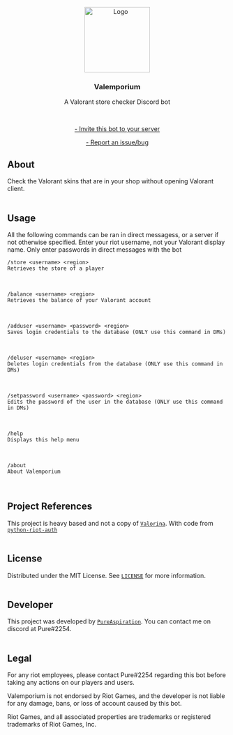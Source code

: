 <p align="center">
  <a href="https://discord.com/api/oauth2/authorize?client_id=1041230132905521233&permissions=191488&scope=bot%20applications.commands" target="_blank">
    <img src="https://i.imgur.com/AzYNlkJ.png" alt="Logo" width="150">
  </a>
  <br>
  <h3 align="center">Valemporium</h3>
  <p align="center">A Valorant store checker Discord bot</p>
  <br>
  <a href="https://discord.com/api/oauth2/authorize?client_id=1041230132905521233&permissions=191488&scope=bot%20applications.commands" target="_blank">
  <p align="center"> -  Invite this bot to your server</p>
  </a>
  <a href="https://github.com/PureAspiration/Valemporium/issues" target="_blank">
  <p align="center"> -  Report an issue/bug</p>
  </a>
</p>

## About
Check the Valorant skins that are in your shop without opening Valorant client.
<br><br>

## Usage
All the following commands can be ran in direct messagess, or a server if not otherwise specified.
Enter your riot username, not your Valorant display name.
Only enter passwords in direct messages with the bot
<br>

    /store <username> <region>
    Retrieves the store of a player

<br>

    /balance <username> <region>
    Retrieves the balance of your Valorant account

<br>

    /adduser <username> <password> <region>
    Saves login credentials to the database (ONLY use this command in DMs)

<br>

    /deluser <username> <region>
    Deletes login credentials from the database (ONLY use this command in DMs)

<br>

    /setpassword <username> <password> <region>
    Edits the password of the user in the database (ONLY use this command in DMs)

<br>

    /help
    Displays this help menu

<br>

    /about
    About Valemporium

<br>

## Project References
This project is heavy based and not a copy of [`Valorina`](https://github.com/sanjaybaskaran01/Valorina).
With code from [`python-riot-auth`](https://github.com/floxay/python-riot-auth)
<br><br>

## License
Distributed under the MIT License. See [`LICENSE`](./LICENSE.md) for more information.
<br><br>

## Developer
This project was developed by [`PureAspiration`](https://github.com/PureAspiration). You can contact me on discord at Pure#2254.
<br><br>

## Legal
For any riot employees, please contact Pure#2254 regarding this bot before taking any actions on our players and users.

Valemporium is not endorsed by Riot Games, and the developer is not liable for any damage, bans, or loss of account caused by this bot.

Riot Games, and all associated properties are trademarks or registered trademarks of Riot Games, Inc.
